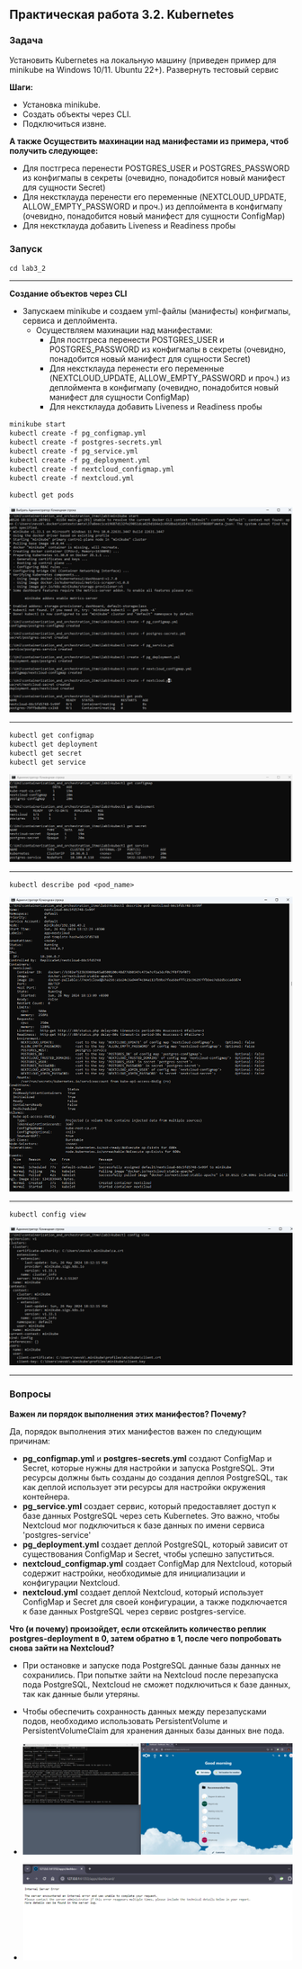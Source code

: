 ## Практическая работа 3.2. Kubernetes
### Задача
Установить Kubernetes на локальную машину (приведен пример для minikube на Windows 10/11. Ubuntu 22+). Развернуть тестовый сервис

**Шаги:**
- Установка minikube.
- Создать объекты через CLI.
- Подключиться извне.

**А также Осуществить махинации над манифестами из примера, чтоб получить следующее:**
- Для постгреса перенести POSTGRES_USER и POSTGRES_PASSWORD из конфигмапы в секреты (очевидно, понадобится новый манифест для сущности Secret)
- Для некстклауда перенести его переменные (NEXTCLOUD_UPDATE, ALLOW_EMPTY_PASSWORD и проч.) из деплоймента в конфигмапу (очевидно, понадобится новый манифест для сущности ConfigMap)
- Для некстклауда добавить Liveness и Readiness пробы

### Запуск
```commandline
cd lab3_2
```
___
**Создание объектов через CLI**
- Запускаем minikube и создаем yml-файлы (манифесты) конфигмапы, сервиса и деплоймента.
  - Осуществляем махинации над манифестами:
      - Для постгреса перенести POSTGRES_USER и POSTGRES_PASSWORD из конфигмапы в секреты (очевидно, понадобится новый манифест для сущности Secret)
      - Для некстклауда перенести его переменные (NEXTCLOUD_UPDATE, ALLOW_EMPTY_PASSWORD и проч.) из деплоймента в конфигмапу (очевидно, понадобится новый манифест для сущности ConfigMap)
      - Для некстклауда добавить Liveness и Readiness пробы
```commandline
minikube start
kubectl create -f pg_configmap.yml
kubectl create -f postgres-secrets.yml
kubectl create -f pg_service.yml
kubectl create -f pg_deployment.yml
kubectl create -f nextcloud_configmap.yml
kubectl create -f nextcloud.yml
```

```commandline
kubectl get pods
```
![image](https://github.com/AndreyPriv/containerization_and_orchestration_itmo/blob/main/lab3/docs/1.png)
___
```commandline
kubectl get configmap
kubectl get deployment
kubectl get secret
kubectl get service
```
![image](https://github.com/AndreyPriv/containerization_and_orchestration_itmo/blob/main/lab3/docs/4.png)
___
```commandline
kubectl describe pod <pod_name>
```

![image](https://github.com/AndreyPriv/containerization_and_orchestration_itmo/blob/main/lab3/docs/2.png)

___
```commandline
kubectl config view
```
![image](https://github.com/AndreyPriv/containerization_and_orchestration_itmo/blob/main/lab3/docs/3.png)
___

### Вопросы
**Bажен ли порядок выполнения этих манифестов? Почему?**

Да, порядок выполнения этих манифестов важен по следующим причинам:
- **pg_configmap.yml** и **postgres-secrets.yml** создают ConfigMap и Secret, которые нужны для настройки и запуска PostgreSQL. Эти ресурсы должны быть созданы до создания деплоя PostgreSQL, так как деплой использует эти ресурсы для настройки окружения контейнера.
- **pg_service.yml** создает сервис, который предоставляет доступ к базе данных PostgreSQL через сеть Kubernetes. Это важно, чтобы Nextcloud мог подключиться к базе данных по имени сервиса 'postgres-service'
- **pg_deployment.yml** создает деплой PostgreSQL, который зависит от существования ConfigMap и Secret, чтобы успешно запуститься.
- **nextcloud_configmap.yml** создает ConfigMap для Nextcloud, который содержит настройки, необходимые для инициализации и конфигурации Nextcloud.
- **nextcloud.yml** создает деплой Nextcloud, который использует ConfigMap и Secret для своей конфигурации, а также подключается к базе данных PostgreSQL через сервис postgres-service.



**Что (и почему) произойдет, если отскейлить количество реплик postgres-deployment в 0, затем обратно в 1, после чего попробовать снова зайти на Nextcloud?**
- При остановке и запуске пода PostgreSQL данные базы данных не сохранились. При попытке зайти на Nextcloud после перезапуска пода PostgreSQL, Nextcloud не сможет подключиться к базе данных, так как данные были утеряны.
- Чтобы обеспечить сохранность данных между перезапусками подов, необходимо использовать PersistentVolume и PersistentVolumeClaim для хранения данных базы данных вне пода.

- ![image](https://github.com/AndreyPriv/containerization_and_orchestration_itmo/blob/main/lab3/docs/5.png)
- ![image](https://github.com/AndreyPriv/containerization_and_orchestration_itmo/blob/main/lab3/docs/6.png)
